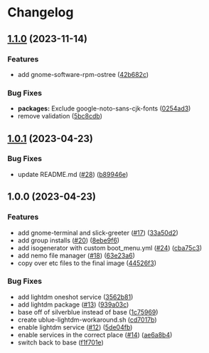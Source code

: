 # Changelog

## [1.1.0](https://github.com/ublue-os/budgie/compare/v1.0.1...v1.1.0) (2023-11-14)


### Features

* add gnome-software-rpm-ostree ([42b682c](https://github.com/ublue-os/budgie/commit/42b682cea4e4a4dc7f5034dd380d0c45aec9eaa1))


### Bug Fixes

* **packages:** Exclude google-noto-sans-cjk-fonts ([0254ad3](https://github.com/ublue-os/budgie/commit/0254ad383fed6e408b7de78334f7cd38424197f6))
* remove validation ([5bc8cdb](https://github.com/ublue-os/budgie/commit/5bc8cdb801e3f14c9fe85aa1d9f385fc4057b9e5))

## [1.0.1](https://github.com/ublue-os/budgie/compare/v1.0.0...v1.0.1) (2023-04-23)


### Bug Fixes

* update README.md ([#28](https://github.com/ublue-os/budgie/issues/28)) ([b89946e](https://github.com/ublue-os/budgie/commit/b89946e722dd62d6d3c96cd9d13c1bc278c7ee5f))

## 1.0.0 (2023-04-23)


### Features

* add gnome-terminal and slick-greeter ([#17](https://github.com/ublue-os/budgie/issues/17)) ([33a50d2](https://github.com/ublue-os/budgie/commit/33a50d218d7034523fafd7463494dae9a7f5d3a0))
* add group installs ([#20](https://github.com/ublue-os/budgie/issues/20)) ([8ebe9f6](https://github.com/ublue-os/budgie/commit/8ebe9f610be9e7d9b21df47d8c892fec33ba3a58))
* add isogenerator with custom boot_menu.yml ([#24](https://github.com/ublue-os/budgie/issues/24)) ([cba75c3](https://github.com/ublue-os/budgie/commit/cba75c3d0366a7cf08d10b50e4d9a78829c4e22d))
* add nemo file manager ([#18](https://github.com/ublue-os/budgie/issues/18)) ([63e23a6](https://github.com/ublue-os/budgie/commit/63e23a63bd5db8a9453d3879006ab5ade416388e))
* copy over etc files to the final image ([44526f3](https://github.com/ublue-os/budgie/commit/44526f314d5e692d3cc98dadaa968cce8a89fb6b))


### Bug Fixes

* add lightdm oneshot service ([3562b81](https://github.com/ublue-os/budgie/commit/3562b81bb9748988bc5f7d7a43602f3d7ebe0540))
* add lightdm package ([#13](https://github.com/ublue-os/budgie/issues/13)) ([939a03c](https://github.com/ublue-os/budgie/commit/939a03ce7132e5adee9d7316c4cd48a7a7e15e4f))
* base off of silverblue instead of base ([1c75969](https://github.com/ublue-os/budgie/commit/1c759692f8656bc36539ffccb8bbadaa24491ce4))
* create ublue-lightdm-workaround.sh ([cd7017b](https://github.com/ublue-os/budgie/commit/cd7017bbf0c3011ed8fc83d7ab2be976dbda1ee2))
* enable lightdm service ([#12](https://github.com/ublue-os/budgie/issues/12)) ([5de04fb](https://github.com/ublue-os/budgie/commit/5de04fbcaf562afdeb123673e44c85eac33e3fca))
* enable services in the correct place ([#14](https://github.com/ublue-os/budgie/issues/14)) ([ae6a8b4](https://github.com/ublue-os/budgie/commit/ae6a8b48de533537bee82c883e3b61d1dc9be3a3))
* switch back to base ([f1f701e](https://github.com/ublue-os/budgie/commit/f1f701ef17bc7b8d95e993525ecb8597d0b6185b))
